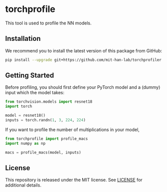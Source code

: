 # torchprofile

This tool is used to profile the NN models.

## Installation

We recommend you to install the latest version of this package from GitHub:

```bash
pip install --upgrade git+https://github.com/mit-han-lab/torchprofiler.git
```

## Getting Started

Before profiling, you should first define your PyTorch model and a (dummy) input which the model takes:

```python
from torchvision.models import resnet18
import torch

model = resnet18()
inputs = torch.randn(1, 3, 224, 224)
```

If you want to profile the number of multiplications in your model,

```python
from torchprofile import profile_macs
import numpy as np

macs = profile_macs(model, inputs)
```

## License

This repository is released under the MIT license. See [LICENSE](LICENSE) for additional details.